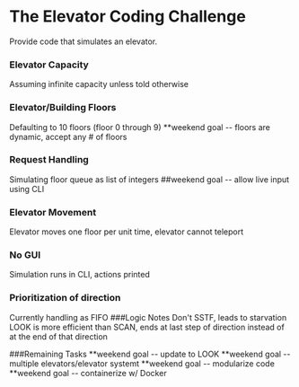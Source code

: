 # The Elevator Coding Challenge

Provide code that simulates an elevator.

### Elevator Capacity

Assuming infinite capacity unless told otherwise

### Elevator/Building Floors

Defaulting to 10 floors (floor 0 through 9)
**weekend goal -- floors are dynamic, accept any # of floors

### Request Handling

Simulating floor queue as list of integers
##weekend goal -- allow live input using CLI

### Elevator Movement

Elevator moves one floor per unit time, elevator cannot teleport

### No GUI

Simulation runs in CLI, actions printed

### Prioritization of direction

Currently handling as FIFO
###Logic Notes
Don't SSTF, leads to starvation
LOOK is more efficient than SCAN, ends at last step of direction instead of at the end of that direction

###Remaining Tasks
**weekend goal -- update to LOOK
**weekend goal -- multiple elevators/elevator systemt
**weekend goal -- modularize code
**weekend goal -- containerize w/ Docker
